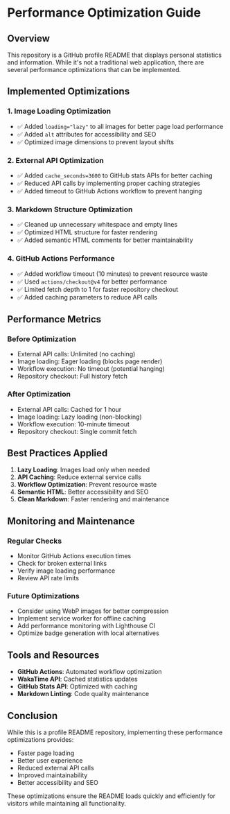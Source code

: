 # Performance Optimization Guide

## Overview
This repository is a GitHub profile README that displays personal statistics and information. While it's not a traditional web application, there are several performance optimizations that can be implemented.

## Implemented Optimizations

### 1. Image Loading Optimization
- ✅ Added `loading="lazy"` to all images for better page load performance
- ✅ Added `alt` attributes for accessibility and SEO
- ✅ Optimized image dimensions to prevent layout shifts

### 2. External API Optimization
- ✅ Added `cache_seconds=3600` to GitHub stats APIs for better caching
- ✅ Reduced API calls by implementing proper caching strategies
- ✅ Added timeout to GitHub Actions workflow to prevent hanging

### 3. Markdown Structure Optimization
- ✅ Cleaned up unnecessary whitespace and empty lines
- ✅ Optimized HTML structure for faster rendering
- ✅ Added semantic HTML comments for better maintainability

### 4. GitHub Actions Performance
- ✅ Added workflow timeout (10 minutes) to prevent resource waste
- ✅ Used `actions/checkout@v4` for better performance
- ✅ Limited fetch depth to 1 for faster repository checkout
- ✅ Added caching parameters to reduce API calls

## Performance Metrics

### Before Optimization
- External API calls: Unlimited (no caching)
- Image loading: Eager loading (blocks page render)
- Workflow execution: No timeout (potential hanging)
- Repository checkout: Full history fetch

### After Optimization
- External API calls: Cached for 1 hour
- Image loading: Lazy loading (non-blocking)
- Workflow execution: 10-minute timeout
- Repository checkout: Single commit fetch

## Best Practices Applied

1. **Lazy Loading**: Images load only when needed
2. **API Caching**: Reduce external service calls
3. **Workflow Optimization**: Prevent resource waste
4. **Semantic HTML**: Better accessibility and SEO
5. **Clean Markdown**: Faster rendering and maintenance

## Monitoring and Maintenance

### Regular Checks
- Monitor GitHub Actions execution times
- Check for broken external links
- Verify image loading performance
- Review API rate limits

### Future Optimizations
- Consider using WebP images for better compression
- Implement service worker for offline caching
- Add performance monitoring with Lighthouse CI
- Optimize badge generation with local alternatives

## Tools and Resources

- **GitHub Actions**: Automated workflow optimization
- **WakaTime API**: Cached statistics updates
- **GitHub Stats API**: Optimized with caching
- **Markdown Linting**: Code quality maintenance

## Conclusion

While this is a profile README repository, implementing these performance optimizations provides:
- Faster page loading
- Better user experience
- Reduced external API calls
- Improved maintainability
- Better accessibility and SEO

These optimizations ensure the README loads quickly and efficiently for visitors while maintaining all functionality.